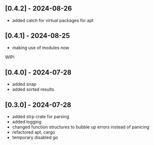 ## [0.4.2] - 2024-08-26

- added catch for virtual packages for apt

## [0.4.1] - 2024-08-25

- making use of modules now

WIP!

## [0.4.0] - 2024-07-28

- added snap
- added sorted results

## [0.3.0] - 2024-07-28

- added strp crate for parsing
- added logging
- changed function structures to bubble up errors instead of panicing
- refactored apt, cargo
- temporary disabled go
